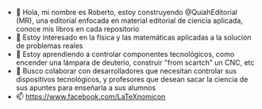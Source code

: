 - 👋 Hola, mi nombre es Roberto, estoy construyendo @QuiahEditorial (MR), una editorial enfocada en material editorial de ciencia aplicada, conoce mis libros en cada repositorio
- 👀 Estoy interesado en la física y las matemáticas aplicadas a la solución de problemas reales
- 🌱 Estoy aprendiendo a controlar componentes tecnológicos, como encender una lámpara de deuterio, construir "from scartch" un CNC, etc
- 💞️ Busco colaborar con desarrolladores que necesitan controlar sus dispositivos tecnológicos, y profesores que desean sacar la ciencia de sus apuntes para enseñarla a sus alumnos
- 📫 https://www.facebook.com/LaTeXnomicon
